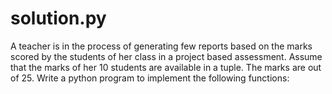 # solution.py
A teacher is in the process of generating few reports based on the marks scored by the students of her class in a project based assessment. Assume that the marks of her 10 students are available in a tuple. The marks are out of 25. Write a python program to implement the following functions:
